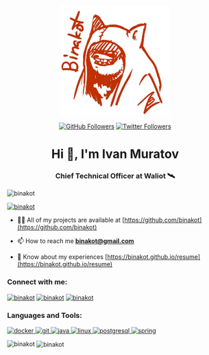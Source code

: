 <p align="center">
    <img src="https://github.com/binakot/binakot/blob/master/binakot.jpg"
        height="256">
</p>
<p align="center">
    <a href="https://github.com/binakot" alt="GitHub Followers">
        <img alt="GitHub Followers" src="https://img.shields.io/github/followers/binakot"></a>
    <a href="https://twitter.com/binakot" alt="Twitter Followers">
        <img alt="Twitter Followers" src="https://img.shields.io/twitter/follow/binakot"></a>
</p>

<h1 align="center">Hi 👋, I'm Ivan Muratov</h1>
<h3 align="center">Chief Technical Officer at Waliot 🛰️</h3>

<p align="left"> <img src="https://komarev.com/ghpvc/?username=binakot&label=Profile%20views&color=0e75b6&style=flat" alt="binakot" /> </p>

<p align="left"> <a href="https://github.com/ryo-ma/github-profile-trophy"><img src="https://github-profile-trophy.vercel.app/?username=binakot" alt="binakot" /></a> </p>

- 👨‍💻 All of my projects are available at [https://github.com/binakot](https://github.com/binakot)

- 📫 How to reach me **binakot@gmail.com**

- 📄 Know about my experiences [https://binakot.github.io/resume](https://binakot.github.io/resume)

<p align="left">
<h3 align="left">Connect with me:</h3>
<a href="https://twitter.com/binakot" target="blank"><img align="center" src="https://cdn.jsdelivr.net/npm/simple-icons@3.0.1/icons/twitter.svg" alt="binakot" height="30" width="40" /></a>
<a href="https://linkedin.com/in/binakot" target="blank"><img align="center" src="https://cdn.jsdelivr.net/npm/simple-icons@3.0.1/icons/linkedin.svg" alt="binakot" height="30" width="40" /></a>
<a href="https://instagram.com/binakot" target="blank"><img align="center" src="https://cdn.jsdelivr.net/npm/simple-icons@3.0.1/icons/instagram.svg" alt="binakot" height="30" width="40" /></a>
</p>

<h3 align="left">Languages and Tools:</h3>
<p align="left"> <a href="https://www.docker.com/" target="_blank"> <img src="https://devicons.github.io/devicon/devicon.git/icons/docker/docker-original-wordmark.svg" alt="docker" width="40" height="40"/> </a> <a href="https://git-scm.com/" target="_blank"> <img src="https://www.vectorlogo.zone/logos/git-scm/git-scm-icon.svg" alt="git" width="40" height="40"/> </a> <a href="https://www.java.com" target="_blank"> <img src="https://devicons.github.io/devicon/devicon.git/icons/java/java-original-wordmark.svg" alt="java" width="40" height="40"/> </a> <a href="https://www.linux.org/" target="_blank"> <img src="https://devicons.github.io/devicon/devicon.git/icons/linux/linux-original.svg" alt="linux" width="40" height="40"/> </a> <a href="https://www.postgresql.org" target="_blank"> <img src="https://devicons.github.io/devicon/devicon.git/icons/postgresql/postgresql-original-wordmark.svg" alt="postgresql" width="40" height="40"/> </a> <a href="" target="_blank"> <img src="https://www.vectorlogo.zone/logos/springio/springio-icon.svg" alt="spring" width="40" height="40"/> </a> </p>

<p><img align="left" src="https://github-readme-stats.vercel.app/api/top-langs/?username=binakot&layout=compact" alt="binakot" /></p>

<p>&nbsp;<img align="center" src="https://github-readme-stats.vercel.app/api?username=binakot&show_icons=true" alt="binakot" /></p>
